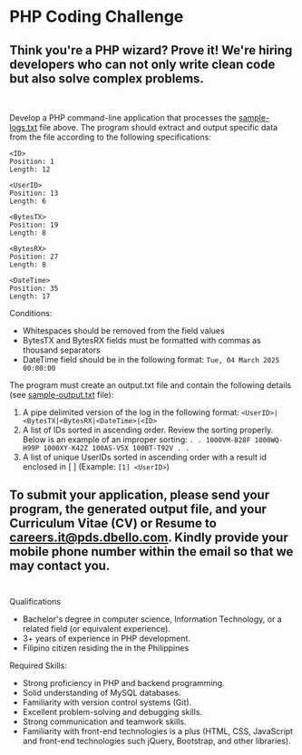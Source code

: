 # PHP Coding Challenge
## Think you're a PHP wizard? Prove it! We're hiring developers who can not only write clean code but also solve complex problems.<br/><br/>
###

Develop a PHP command-line application that processes the [sample-logs.txt](https://github.com/pdsc-ph/php-coding-challenge/blob/main/sample-log.txt) file above. The program should extract and output specific data from the file according to the following specifications:

```
<ID>
Position: 1
Length: 12

<UserID>
Position: 13
Length: 6

<BytesTX>
Position: 19
Length: 8

<BytesRX>
Position: 27
Length: 8

<DateTime>
Position: 35
Length: 17
```

Conditions:
* Whitespaces should be removed from the field values
* BytesTX and BytesRX fields must be formatted with commas as thousand separators
* DateTime field should be in the following format: ``Tue, 04 March 2025 00:00:00``

The program must create an output.txt file and contain the following details (see [sample-output.txt](https://github.com/pdsc-ph/php-coding-challenge/blob/main/sample-output.txt) file):
1. A pipe delimited version of the log in the following format: ``<UserID>|<BytesTX|<BytesRX|<DateTime>|<ID>``
2. A list of IDs sorted in ascending order. Review the sorting properly. Below is an example of an improper sorting:
``
.
.
1000VM-B28F
1000WQ-H99P
1000XY-K42Z
100AS-V5X
100BT-T92V
.
.
``
3. A list of unique UserIDs sorted in ascending order with a result id enclosed in [ ] (Example: ``[1] <UserID>``)

##
## To submit your application, please send your program, the generated output file, and your Curriculum Vitae (CV) or Resume to <ins>**careers.it@pds.dbello.com**</ins>. Kindly provide your mobile phone number within the email so that we may contact you.<br/><br/>

Qualifications
* Bachelor's degree in computer science, Information Technology, or a related field (or equivalent experience).
* 3+ years of experience in PHP development.
* Filipino citizen residing the in the Philippines

Required Skills:
* Strong proficiency in PHP and backend programming.
* Solid understanding of MySQL databases.
* Familiarity with version control systems (Git).
* Excellent problem-solving and debugging skills.
* Strong communication and teamwork skills.
* Familiarity with front-end technologies is a plus (HTML, CSS, JavaScript and front-end technologies such jQuery, Bootstrap, and other libraries).
